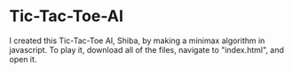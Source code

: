 # Tic-Tac-Toe-AI

I created this Tic-Tac-Toe AI, Shiba, by making a minimax algorithm in javascript. To play it, download all of the files, navigate to "index.html", and open it.
